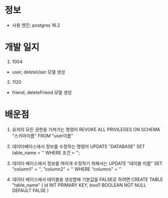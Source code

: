 # 정보 

- 사용 엔진: postgres 16.2

# 개발 일지 

1. 1004 
- user, deleteUser 모델 생성

2. 1120
- friend, deleteFriend 모델 생성

# 배운점

1. 유저의 모든 권한을 가져가는 명령어
REVOKE ALL PRIVILEGES ON SCHEMA "스키마이름" FROM "user이름"

2. 데이터베이스에서 정보를 수정하는 명령어
UPDATE "DATABASE"
SET table_name = ''
WHERE 조건 = '';

3. 데이터 베이스에서 정보를 여러개 수정하기 위해서는 
UPDATE "테이블 이름" 
SET "column1" = '',
"column2" = ''
WHERE "columns" = ''

4. 데이터 베이스에서 테이블을 생성할때 기본값을 FALSE로 하려면
CREATE TABLE "table_name" (
  id INT PRIMARY KEY, 
  bool1 BOOLEAN  NOT NULL DEFAULT FALSE
)
